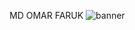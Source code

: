 MD OMAR FARUK
![banner](https://github.com/omarfaruk75/omarfaruk75/assets/134272454/f953d01f-f1a3-43bd-9b68-5c0be841acc2)

